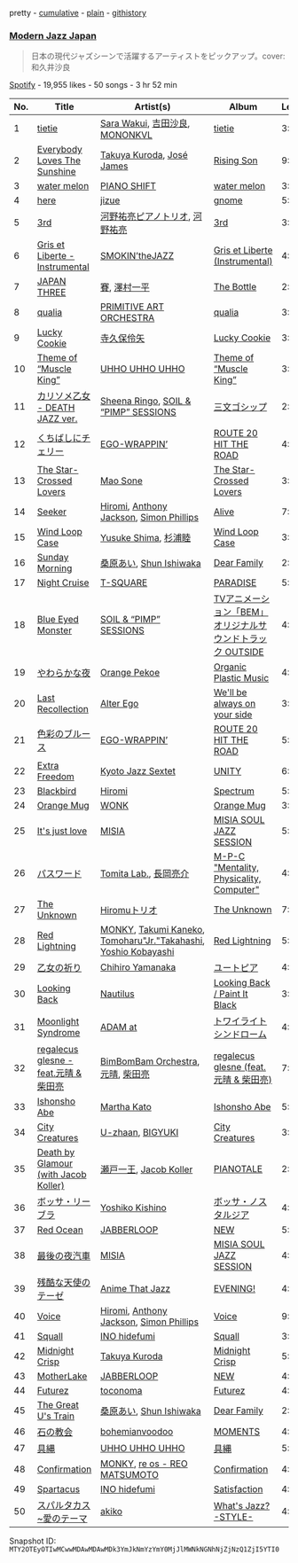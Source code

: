 pretty - [cumulative](/playlists/cumulative/37i9dQZF1DWWGewPG5S5oE.md) - [plain](/playlists/plain/37i9dQZF1DWWGewPG5S5oE) - [githistory](https://github.githistory.xyz/mackorone/spotify-playlist-archive/blob/main/playlists/plain/37i9dQZF1DWWGewPG5S5oE)

### [Modern Jazz Japan](https://open.spotify.com/playlist/37i9dQZF1DWWGewPG5S5oE)

> 日本の現代ジャズシーンで活躍するアーティストをピックアップ。cover: 和久井沙良

[Spotify](https://open.spotify.com/user/spotify) - 19,955 likes - 50 songs - 3 hr 52 min

| No. | Title | Artist(s) | Album | Length |
|---|---|---|---|---|
| 1 | [tietie](https://open.spotify.com/track/22QIfhCJOZweyxywstzKVy) | [Sara Wakui](https://open.spotify.com/artist/6VololcSI4D0XFNG5OaDC9), [吉田沙良](https://open.spotify.com/artist/1ViGD87a75ygr0WdYoildM), [MONONKVL](https://open.spotify.com/artist/74wEL751mFGO8riAZadLmM) | [tietie](https://open.spotify.com/album/5QN9QmFzpMU0Et8mqbSvdb) | 3:11 |
| 2 | [Everybody Loves The Sunshine](https://open.spotify.com/track/4F17fOFNxTHhNk6fXq46w6) | [Takuya Kuroda](https://open.spotify.com/artist/4DbVGBurfbrdLW2ZwfwdmP), [José James](https://open.spotify.com/artist/4l2MwXYwUDQKHcUXwCZjEz) | [Rising Son](https://open.spotify.com/album/7GDnn7XSLCIjZkBkw0SMZd) | 9:25 |
| 3 | [water melon](https://open.spotify.com/track/1MoCrRPl7VmLqkuVPBuc8n) | [PIANO SHIFT](https://open.spotify.com/artist/2NgVrbppUOWDrRtFqxiLgi) | [water melon](https://open.spotify.com/album/17xOXntWM5dpQPmNCl5y9A) | 3:51 |
| 4 | [here](https://open.spotify.com/track/38AFhyf8NXJWsra76yd8m4) | [jizue](https://open.spotify.com/artist/6RuS4udHwx3C9ysk4KXtNw) | [gnome](https://open.spotify.com/album/5GoIKRfkH5A11hbwrJImVV) | 5:36 |
| 5 | [3rd](https://open.spotify.com/track/1s7v6fKiwjEwfr5Zs47A10) | [河野祐亮ピアノトリオ](https://open.spotify.com/artist/092IE7fBMbMQLHhKgVPfPE), [河野祐亮](https://open.spotify.com/artist/6k7HOIGhoFAB6CHeElFDHD) | [3rd](https://open.spotify.com/album/0pYrvqsHxb63zU0wOZGikc) | 3:32 |
| 6 | [Gris et Liberte \- Instrumental](https://open.spotify.com/track/6s65YPAcJvDlwr39acdfBd) | [SMOKIN’theJAZZ](https://open.spotify.com/artist/2EPBUwyVFGqahuZ4TK150I) | [Gris et Liberte \(Instrumental\)](https://open.spotify.com/album/7lfafdRUa09dtEvcO0cB6J) | 4:09 |
| 7 | [JAPAN THREE](https://open.spotify.com/track/6ms7rbe97tSqYvdCE7stIQ) | [賽](https://open.spotify.com/artist/4SnEXsyTXJi4auNP46cr7b), [澤村一平](https://open.spotify.com/artist/3zEAcbTiKuXslpyRTKHIoT) | [The Bottle](https://open.spotify.com/album/39mP7pQ593OuwN3HVgBnyy) | 2:26 |
| 8 | [qualia](https://open.spotify.com/track/5I9k1tmY1hk5WUYQDAvMbh) | [PRIMITIVE ART ORCHESTRA](https://open.spotify.com/artist/5HrFJi08nNdu50d0AQVEi0) | [qualia](https://open.spotify.com/album/17h27Orkm3gSuw7KwjZymP) | 3:24 |
| 9 | [Lucky Cookie](https://open.spotify.com/track/1Mv9PQtywsX4dzfJzgmiC2) | [寺久保伶矢](https://open.spotify.com/artist/5p9vfpKQ32WYNdtyt6oSlE) | [Lucky Cookie](https://open.spotify.com/album/4cZqvtPsv9aEw0L8UHDTsE) | 3:52 |
| 10 | [Theme of “Muscle King”](https://open.spotify.com/track/6adzrDs94f06CWv2rktMGC) | [UHHO UHHO UHHO](https://open.spotify.com/artist/2Deww3VSIaAANtnUSpYLZ1) | [Theme of “Muscle King”](https://open.spotify.com/album/775ACjpCE3Q79Kbn5JioP1) | 3:37 |
| 11 | [カリソメ乙女 \- DEATH JAZZ ver.](https://open.spotify.com/track/2M6Do3ldCBgbChvpxXhHfx) | [Sheena Ringo](https://open.spotify.com/artist/2XjqKvB2Xz9IdyjWPIHaXi), [SOIL & “PIMP” SESSIONS](https://open.spotify.com/artist/5COMNbVWoe1Kb5UTFAaUwF) | [三文ゴシップ](https://open.spotify.com/album/4ryRMlHeVAEoNbN4XTquIm) | 2:29 |
| 12 | [くちばしにチェリー](https://open.spotify.com/track/5qSOiMOIJ7e6YdRciPafef) | [EGO\-WRAPPIN’](https://open.spotify.com/artist/133lXHKraE97JysMPVLgOX) | [ROUTE 20 HIT THE ROAD](https://open.spotify.com/album/5EQ4i1sBwc4LKmFwqQt8jT) | 4:18 |
| 13 | [The Star\-Crossed Lovers](https://open.spotify.com/track/1rb5DXtKEEj1RBYIqif0iA) | [Mao Sone](https://open.spotify.com/artist/674ZhINhNClUw6elVb96BG) | [The Star\-Crossed Lovers](https://open.spotify.com/album/4ztShkBEvgeWnP6yTgDxHn) | 3:17 |
| 14 | [Seeker](https://open.spotify.com/track/51WozCH6KrpMsf6MSsftkD) | [Hiromi](https://open.spotify.com/artist/7DeuppKQdCVhuWrzzCBBpc), [Anthony Jackson](https://open.spotify.com/artist/4jSvNq6yedPhkC4p3zlznC), [Simon Phillips](https://open.spotify.com/artist/1OGCS507PQzgLappLg26AK) | [Alive](https://open.spotify.com/album/18L36uUa7xLegzjkvr10ev) | 7:25 |
| 15 | [Wind Loop Case](https://open.spotify.com/track/6OYXXJAqJhTlFwr7rrJIdV) | [Yusuke Shima](https://open.spotify.com/artist/0pJNX3A4a4Q6KuMLXgOfa8), [杉浦睦](https://open.spotify.com/artist/7AUgYo9pZu8ijMfRbnlo5G) | [Wind Loop Case](https://open.spotify.com/album/5V0lIK6rdfCCJl8ZxPRml0) | 3:41 |
| 16 | [Sunday Morning](https://open.spotify.com/track/0HqMK0qcqlYOQXaSASz3wM) | [桑原あい](https://open.spotify.com/artist/6ATrUDyyYVTcuJPnlafenR), [Shun Ishiwaka](https://open.spotify.com/artist/440Vu15E7JrOSOTlYA819R) | [Dear Family](https://open.spotify.com/album/49xd23XOYzPdJkPdZWUHwz) | 2:59 |
| 17 | [Night Cruise](https://open.spotify.com/track/5dGZZQGVOIjMjQCmguuYEo) | [T\-SQUARE](https://open.spotify.com/artist/7BwOjwl5mKpGVIvzvqEcie) | [PARADISE](https://open.spotify.com/album/5Sv5HS9ZNFdGsNwJkbLjQD) | 5:49 |
| 18 | [Blue Eyed Monster](https://open.spotify.com/track/5wG5pbeTBYzAhlT6iE8Ptg) | [SOIL & “PIMP” SESSIONS](https://open.spotify.com/artist/5COMNbVWoe1Kb5UTFAaUwF) | [TVアニメーション「BEM」オリジナルサウンドトラック OUTSIDE](https://open.spotify.com/album/2kXmIAi8Y1CrvIObUJRMVr) | 4:10 |
| 19 | [やわらかな夜](https://open.spotify.com/track/4C2QmZ97vRkzXOiWTwn6FL) | [Orange Pekoe](https://open.spotify.com/artist/0C9HwsaagMBxCdG43F9A0l) | [Organic Plastic Music](https://open.spotify.com/album/0CFCsLMHqaByFkM5USUOfP) | 4:00 |
| 20 | [Last Recollection](https://open.spotify.com/track/1i5dlXpWm2qyygCqeaGPD5) | [Alter Ego](https://open.spotify.com/artist/3fh440O6YUksZVM7BfS1jj) | [We'll be always on your side](https://open.spotify.com/album/5qD1q5sIgRJaU1mnvtdwHT) | 3:38 |
| 21 | [色彩のブルース](https://open.spotify.com/track/49qV0r81Wz0vwuVvQZS6je) | [EGO\-WRAPPIN’](https://open.spotify.com/artist/133lXHKraE97JysMPVLgOX) | [ROUTE 20 HIT THE ROAD](https://open.spotify.com/album/5EQ4i1sBwc4LKmFwqQt8jT) | 5:33 |
| 22 | [Extra Freedom](https://open.spotify.com/track/0ViSJTe0YkVRP5FXcNo91V) | [Kyoto Jazz Sextet](https://open.spotify.com/artist/6HJLP8BxT0IJtEtZRba2Xd) | [UNITY](https://open.spotify.com/album/3sR1fIm8LCnPukPiLghLgV) | 6:19 |
| 23 | [Blackbird](https://open.spotify.com/track/1NpTkYFGPrYb9FRNGjLVyJ) | [Hiromi](https://open.spotify.com/artist/7DeuppKQdCVhuWrzzCBBpc) | [Spectrum](https://open.spotify.com/album/6nWNBeeFpGrFEu9CDeZJbH) | 5:21 |
| 24 | [Orange Mug](https://open.spotify.com/track/5IpMtUqMWw8ff0Yeq38wqx) | [WONK](https://open.spotify.com/artist/15B9FrdU78YP1NVHRekesE) | [Orange Mug](https://open.spotify.com/album/7je7p75wCnvd8RnrgsZSVS) | 3:38 |
| 25 | [It's just love](https://open.spotify.com/track/4yqpJakTlgryUCYpgkl8qv) | [MISIA](https://open.spotify.com/artist/3uyDATzOGjbGCts7v2eszk) | [MISIA SOUL JAZZ SESSION](https://open.spotify.com/album/0lAWJPnLw3LQYqPV86qKhd) | 5:50 |
| 26 | [パスワード](https://open.spotify.com/track/58Dl8RRRMlXiXJ3pZzjxGY) | [Tomita Lab.](https://open.spotify.com/artist/0nmnnGl422TngJtYeEj5vD), [長岡亮介](https://open.spotify.com/artist/18rZSYLeI8QvUrWsfv5frK) | [M\-P\-C "Mentality, Physicality, Computer"](https://open.spotify.com/album/2k3yTcmXaR1tDH8QUiG3dD) | 4:32 |
| 27 | [The Unknown](https://open.spotify.com/track/3b4t9KTy40eagXOvLavU1U) | [Hiromuトリオ](https://open.spotify.com/artist/3fzQgygmoz4JfqJXQT6NPN) | [The Unknown](https://open.spotify.com/album/5HDcwGJboLB2BG1qAtYRaq) | 7:54 |
| 28 | [Red Lightning](https://open.spotify.com/track/7z8y7GvjS0X2BwDJGThY7y) | [MONKY](https://open.spotify.com/artist/2NFTxb149zkG83xRLkRv4O), [Takumi Kaneko](https://open.spotify.com/artist/6GaU1oIXLnxCY0yxoR1KVg), [Tomoharu"Jr."Takahashi](https://open.spotify.com/artist/4WgBkIoSdVQ5oCjekYpGck), [Yoshio Kobayashi](https://open.spotify.com/artist/5Su4NgoYgeEAt1GSXdmMxu) | [Red Lightning](https://open.spotify.com/album/6d7yeq3RIbu5dRXWvq094C) | 5:32 |
| 29 | [乙女の祈り](https://open.spotify.com/track/1vdO8aMVXs3OqGkwEmjA2f) | [Chihiro Yamanaka](https://open.spotify.com/artist/6o9XvN8S83IlUqiDA4XIqD) | [ユートピア](https://open.spotify.com/album/5dyet4VQmQe4iqoxTqtZT2) | 4:16 |
| 30 | [Looking Back](https://open.spotify.com/track/623GBDquxF9q6vH4pTn0kT) | [Nautilus](https://open.spotify.com/artist/4BkWJqgQzg2M6iVG8u8mPA) | [Looking Back / Paint It Black](https://open.spotify.com/album/3Jjw4UwZ54whJSLgP7qNBH) | 3:41 |
| 31 | [Moonlight Syndrome](https://open.spotify.com/track/7EkfLobuyqgITbfn3BFmXh) | [ADAM at](https://open.spotify.com/artist/7D67zF9RCypjeEGvnZLKGo) | [トワイライトシンドローム](https://open.spotify.com/album/4b3k9LC24PNvgX9ExlAS8K) | 4:07 |
| 32 | [regalecus glesne \- feat.元晴 & 柴田亮](https://open.spotify.com/track/21VomxDANSnbiaVzcqaNC7) | [BimBomBam Orchestra](https://open.spotify.com/artist/6LglW9con0IEpWmE6XjvT6), [元晴](https://open.spotify.com/artist/4O9JglJVkDAOWTC5kNO04L), [柴田亮](https://open.spotify.com/artist/0sKQ57LUMTe7U2v15D3lXu) | [regalecus glesne \(feat.元晴 & 柴田亮\)](https://open.spotify.com/album/0jbynTtZoFFmrUyL9OD6SZ) | 7:07 |
| 33 | [Ishonsho Abe](https://open.spotify.com/track/7tPh9tj8JNZITMuEN8iDOK) | [Martha Kato](https://open.spotify.com/artist/3NvIawjJlIxAqZlfCyodcY) | [Ishonsho Abe](https://open.spotify.com/album/62Io1sWPF4COlD4jBApYk5) | 5:48 |
| 34 | [City Creatures](https://open.spotify.com/track/0ubaJUyQahfdL3FK60FjyH) | [U\-zhaan](https://open.spotify.com/artist/0CDt5nfGQ8it4IerQwquMS), [BIGYUKI](https://open.spotify.com/artist/5bQhICu3eC2RFDr4OPRQHq) | [City Creatures](https://open.spotify.com/album/3Ztt5dDDen4CC6ugiRR559) | 3:04 |
| 35 | [Death by Glamour \(with Jacob Koller\)](https://open.spotify.com/track/4YtvTTg4uE31kyFhCRC9Vw) | [瀬戸一王](https://open.spotify.com/artist/05QyI8tKAUSMa2H8WRI8v1), [Jacob Koller](https://open.spotify.com/artist/5WurrE6cmmCQDP151eki1o) | [PIANOTALE](https://open.spotify.com/album/0FtP1dhqgP2gS2hKkSAMnO) | 2:18 |
| 36 | [ボッサ・リーブラ](https://open.spotify.com/track/0zNmAn4rFZIsP8kpvzobbC) | [Yoshiko Kishino](https://open.spotify.com/artist/1K83c657exrC5Wac0yfJc0) | [ボッサ・ノスタルジア](https://open.spotify.com/album/1KgZkzALP8AlIebiFjccWg) | 4:47 |
| 37 | [Red Ocean](https://open.spotify.com/track/3fIy6Di6WTYZQqOy5SjcHk) | [JABBERLOOP](https://open.spotify.com/artist/7MewDkQnL8tMeWEBxSWBE2) | [NEW](https://open.spotify.com/album/3LjmipAvJQoPzlHN22YpYB) | 5:00 |
| 38 | [最後の夜汽車](https://open.spotify.com/track/6zQvFxPFLSmisCA1UYAr4c) | [MISIA](https://open.spotify.com/artist/3uyDATzOGjbGCts7v2eszk) | [MISIA SOUL JAZZ SESSION](https://open.spotify.com/album/0lAWJPnLw3LQYqPV86qKhd) | 4:54 |
| 39 | [残酷な天使のテーゼ](https://open.spotify.com/track/2qsEXWB1PgF9cYFvryo7F2) | [Anime That Jazz](https://open.spotify.com/artist/0AmBT7fJDVHS4BshgbY8Aw) | [EVENING!](https://open.spotify.com/album/6Fx9cVaFK9sjeXjQbPoOrf) | 4:23 |
| 40 | [Voice](https://open.spotify.com/track/0XRBOfz9bPhjazuQCcRkbJ) | [Hiromi](https://open.spotify.com/artist/7DeuppKQdCVhuWrzzCBBpc), [Anthony Jackson](https://open.spotify.com/artist/4jSvNq6yedPhkC4p3zlznC), [Simon Phillips](https://open.spotify.com/artist/6pPx8jYe1vzHuQea1st8Iy) | [Voice](https://open.spotify.com/album/26WGFrTj3fwGJysohbdK04) | 9:13 |
| 41 | [Squall](https://open.spotify.com/track/68jH0QV84eVWbqLP2AjAni) | [INO hidefumi](https://open.spotify.com/artist/0StJhTOwSFMrgRwDGnnE2S) | [Squall](https://open.spotify.com/album/5MEucUHOxsXdbhzB2Szdyj) | 3:56 |
| 42 | [Midnight Crisp](https://open.spotify.com/track/44egUa8FkT17spwSFvQis6) | [Takuya Kuroda](https://open.spotify.com/artist/4DbVGBurfbrdLW2ZwfwdmP) | [Midnight Crisp](https://open.spotify.com/album/2eSj73qPvFATLh2sNxHDrG) | 5:26 |
| 43 | [MotherLake](https://open.spotify.com/track/4uRF6ePZegS9RLDRzTDaRp) | [JABBERLOOP](https://open.spotify.com/artist/7MewDkQnL8tMeWEBxSWBE2) | [NEW](https://open.spotify.com/album/3LjmipAvJQoPzlHN22YpYB) | 4:53 |
| 44 | [Futurez](https://open.spotify.com/track/3NTaVjpl7VY1RGWd6RGroz) | [toconoma](https://open.spotify.com/artist/3XKBSRkQeskeHIpRvA5XaS) | [Futurez](https://open.spotify.com/album/4iK5RotnCqsb4hBtluRXn5) | 4:52 |
| 45 | [The Great U's Train](https://open.spotify.com/track/09K7opjPdiz1VwEJCBk34v) | [桑原あい](https://open.spotify.com/artist/6ATrUDyyYVTcuJPnlafenR), [Shun Ishiwaka](https://open.spotify.com/artist/440Vu15E7JrOSOTlYA819R) | [Dear Family](https://open.spotify.com/album/49xd23XOYzPdJkPdZWUHwz) | 2:12 |
| 46 | [石の教会](https://open.spotify.com/track/17UXJldxw6BDUxVoDjemkK) | [bohemianvoodoo](https://open.spotify.com/artist/2pKjlyTAEzqUAFsQNCgmkS) | [MOMENTS](https://open.spotify.com/album/1O302L03rMX6CR86W0OfuD) | 4:37 |
| 47 | [具縄](https://open.spotify.com/track/3FuM8gmydIY2D4Q4BYvMTP) | [UHHO UHHO UHHO](https://open.spotify.com/artist/2Deww3VSIaAANtnUSpYLZ1) | [具縄](https://open.spotify.com/album/2KqcYIchslRedPNFe8MPuL) | 5:00 |
| 48 | [Confirmation](https://open.spotify.com/track/4hT1CgkQIlhmA1DIVYrLx8) | [MONKY](https://open.spotify.com/artist/2NFTxb149zkG83xRLkRv4O), [re os \- REO MATSUMOTO](https://open.spotify.com/artist/4501R3d8kL9mW1JgkPvlUW) | [Confirmation](https://open.spotify.com/album/5k4X1OKVhx8GWWaxgdfPej) | 4:55 |
| 49 | [Spartacus](https://open.spotify.com/track/7J51umZEfClAyNDLPiuemB) | [INO hidefumi](https://open.spotify.com/artist/0StJhTOwSFMrgRwDGnnE2S) | [Satisfaction](https://open.spotify.com/album/0j9epI3pFTdwfQa5PfiYSV) | 4:07 |
| 50 | [スパルタカス\~愛のテーマ](https://open.spotify.com/track/0QZ553zcaxCqGe5yRRSDoc) | [akiko](https://open.spotify.com/artist/27ykGL8CGbRE5LOT3K9IUp) | [What's Jazz? \-STYLE\-](https://open.spotify.com/album/3Zs9er59VPuJsLowxvwnR0) | 4:20 |

Snapshot ID: `MTY2OTEyOTIwMCwwMDAwMDAwMDk3YmJkNmYzYmY0MjJlMWNkNGNhNjZjNzQ1ZjI5YTI0`
